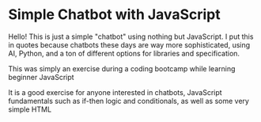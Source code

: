 # Simple Chatbot with JavaScript

Hello! This is just a simple "chatbot" using nothing but JavaScript. I put this in quotes because chatbots these days are way more sophisticated, using AI, Python, and a ton of different options for libraries and specification. 

This was simply an exercise during a coding bootcamp while learning beginner JavaScript

It is a good exercise for anyone interested in chatbots, JavaScript fundamentals such as if-then logic and conditionals, as well as some very simple HTML
